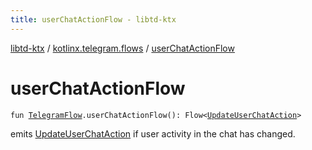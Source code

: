 ```yaml
---
title: userChatActionFlow - libtd-ktx
---
```


[libtd-ktx](../index.html) / [kotlinx.telegram.flows](index.html) / [userChatActionFlow](./user-chat-action-flow.html)

# userChatActionFlow

`fun `[`TelegramFlow`](../kotlinx.telegram.core/-telegram-flow/index.html)`.userChatActionFlow(): Flow<`[`UpdateUserChatAction`](https://tdlibx.github.io/td/docs/org/drinkless/td/libcore/telegram/TdApi.UpdateUserChatAction.html)`>`

emits [UpdateUserChatAction](https://tdlibx.github.io/td/docs/org/drinkless/td/libcore/telegram/TdApi.UpdateUserChatAction.html) if user activity in the chat has changed.


